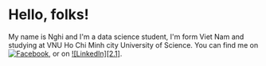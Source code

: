 # Hello, folks!

My name is Nghi and I'm a data science student, I'm form Viet Nam and studying at VNU Ho Chi Minh city University of Science. You can find me on [![Facebook][1.2]][1],  or on [![LinkedIn][2.1]][2].

<!--
**nprm1243/nprm1243** is a ✨ _special_ ✨ repository because its `README.md` (this file) appears on your GitHub profile.

Here are some ideas to get you started:

- 🔭 I’m currently working on ...
- 🌱 I’m currently learning ...
- 👯 I’m looking to collaborate on ...
- 🤔 I’m looking for help with ...
- 💬 Ask me about ...
- 📫 How to reach me: ...
- 😄 Pronouns: ...
- ⚡ Fun fact: ...
-->

[1.1]: http://i.imgur.com/wWzX9uB.png
[1.2]: https://raw.githubusercontent.com/MartinHeinz/MartinHeinz/master/linkedin-3-16.png

[1]: https://www.facebook.com/nghi.gia.779642
[2]: https://www.linkedin.com/in/nghi-gia-907162217/
